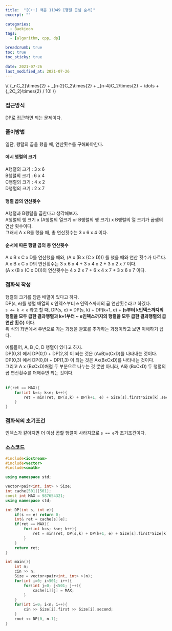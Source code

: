```yaml
---
title:  "[C++] 백준 11049 [행렬 곱셈 순서]"
excerpt: ""

categories:
  - Baekjoon
tags:
  - [algorithm, cpp, dp]

breadcrumb: true
toc: true
toc_sticky: true
 
date: 2021-07-26
last_modified_at: 2021-07-26
---
```

\\( {_nC_2}\times{2} + _{n-2}C_2\times{2} + _{n-4}C_2\times{2} + \dots + {_2C_2}\times{2} / 10! \\)
### 접근방식
DP로 접근하면 되는 문제이다.<br>

### 풀이방법
일단, 행렬의 곱을 했을 때, 연산횟수를 구해봐야한다.<br>

#### 예시 행렬의 크기
A행렬의 크기 : 3 x 6<br>
B행렬의 크기 : 6 x 4<br>
C행렬의 크기 : 4 x 2<br>
D행렬의 크기 : 2 x 7<br>

#### 행렬 곱의 연산횟수
A행렬과 B행렬을 곱한다고 생각해보자.<br>
A행렬의 행 크기 x (A행렬의 열크기 or B행렬의 행 크기) x B행렬의 열 크기가 곱셈의 연산 횟수이다.<br>
그래서 A x B를 했을 때, 총 연산횟수는 3 x 6 x 4 이다.<br>

#### 순서에 따른 행렬 곱의 총 연산횟수
A x B x C x D를 연산했을 때와, (A x (B x (C x D))) 를 했을 때와 연산 횟수가 다르다.<br>
A x B x C x D의 연산횟수는 3 x 6 x 4 + 3 x 4 x 2 + 3 x 2 x 7 이다.<br>
(A x (B x (C x D)))의 연산횟수는 4 x 2 x 7 + 6 x 4 x 7 + 3 x 6 x 7 이다.<br>

### 점화식 작성
행렬의 크기를 담은 배열이 있다고 하자.<br>
DP(s, e)를 행렬 배열의 s 인덱스부터 e 인덱스까지의 곱 연산횟수라고 하겠다.<br>
`s <= k < e` 라고 할 때, DP(s, e) = DP(s, k) + DP(k+1, e) + **(s부터 k인덱스까지의 행렬을 모두 곱한 결과행렬과 k+1부터 ~ e인덱스까지의 행렬을 모두 곱한 결과행렬의 곱 연산 횟수)** 이다.<br>
위 식의 좌변에서 우변으로 가는 과정을 괄호를 추가하는 과정이라고 보면 이해하기 쉽다.<br>
<br>
예를들어, A, B ,C, D 행렬이 있다고 하자.<br>
DP(0,3) 에서 DP(0,1) + DP(2,3) 이 되는 것은 (AxB)x(CxD)를 나타내는 것이다.<br>
DP(0,3) 에서 DP(0,0) + DP(1,3) 이 되는 것은 Ax(BxCxD)를 나타내는 것이다.<br>
그리고 A x (BxCxD)처럼 두 부분으로 나누는 것 뿐만 아니라, A와 (BxCxD) 두 행렬의 곱 연산횟수를 더해주면 되는 것이다.<br>
<br>

```cpp
if(ret == MAX){
    for(int k=s; k<e; k++){
        ret = min(ret, DP(s,k) + DP(k+1, e) + Size[s].first*Size[k].second*Size[e].second);
    }
}
```

### 점화식의 초기조건
인덱스가 같아지면 더 이상 곱할 행렬이 사라지므로 `s == e`가 초기조건이다.<br>

### 소스코드
```cpp
#include<iostream>
#include<vector>
#include<cmath>

using namespace std;

vector<pair<int, int> > Size;
int cache[501][501];
const int MAX = 987654321;
using namespace std;

int DP(int s, int e){
    if(s == e) return 0;
    int& ret = cache[s][e];
    if(ret == MAX){
        for(int k=s; k<e; k++){
            ret = min(ret, DP(s,k) + DP(k+1, e) + Size[s].first*Size[k].second*Size[e].second);
        }
    }
    return ret;
}

int main(){
    int n;
    cin >> n;
    Size = vector<pair<int, int> >(n);
    for(int i=0; i<501; i++){
        for(int j=0; j<501; j++){
            cache[i][j] = MAX;
        }
    }
    for(int i=0; i<n; i++){
        cin >> Size[i].first >> Size[i].second;
    }
    cout << DP(0, n-1);
}
```
